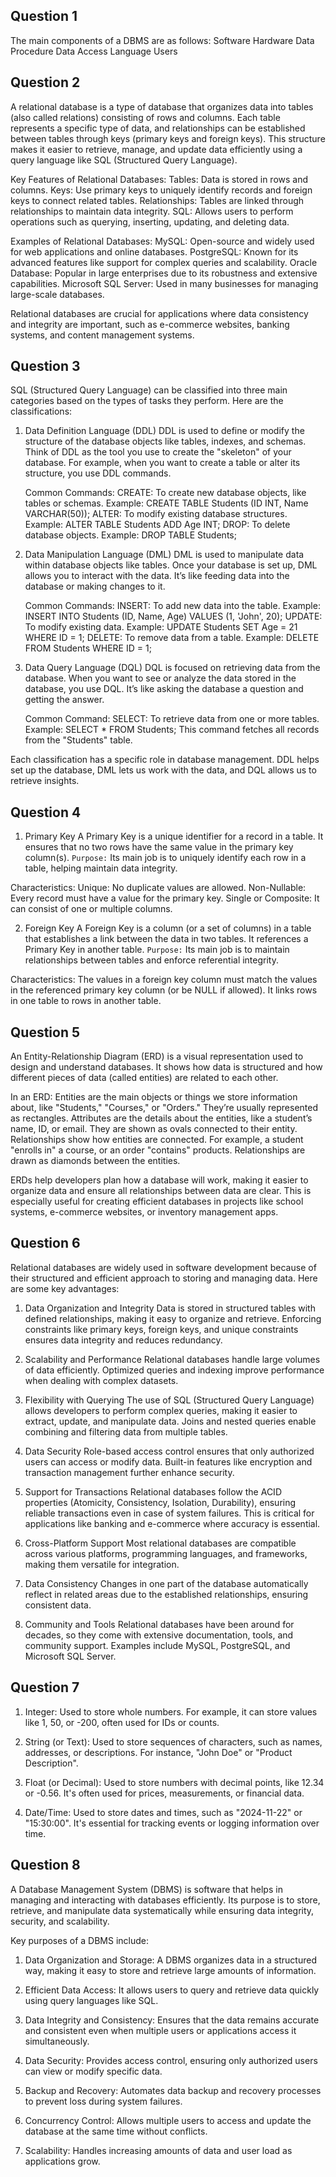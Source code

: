 ## Question 1

The main components of a DBMS are as follows:
   Software
   Hardware
   Data
   Procedure
   Data Access Language
   Users


## Question 2

A relational database is a type of database that organizes data into tables (also called relations) consisting of rows and columns. Each table represents a specific type of data, and relationships can be established between tables through keys (primary keys and foreign keys). This structure makes it easier to retrieve, manage, and update data efficiently using a query language like SQL (Structured Query Language).

Key Features of Relational Databases:
Tables: Data is stored in rows and columns.
Keys: Use primary keys to uniquely identify records and foreign keys to connect related tables.
Relationships: Tables are linked through relationships to maintain data integrity.
SQL: Allows users to perform operations such as querying, inserting, updating, and deleting data.

Examples of Relational Databases:
MySQL: Open-source and widely used for web applications and online databases.
PostgreSQL: Known for its advanced features like support for complex queries and scalability.
Oracle Database: Popular in large enterprises due to its robustness and extensive capabilities.
Microsoft SQL Server: Used in many businesses for managing large-scale databases.

Relational databases are crucial for applications where data consistency and integrity are important, such as e-commerce websites, banking systems, and content management systems.

## Question 3

SQL (Structured Query Language) can be classified into three main categories based on the types of tasks they perform. Here are the classifications:

1. Data Definition Language (DDL)
   DDL is used to define or modify the structure of the database objects like tables, indexes, and schemas.
   Think of DDL as the tool you use to create the "skeleton" of your database. For example, when you want to create a table or alter its structure, you use DDL commands.

   Common Commands:
   CREATE: To create new database objects, like tables or schemas.
   Example: CREATE TABLE Students (ID INT, Name VARCHAR(50));
   ALTER: To modify existing database structures.
   Example: ALTER TABLE Students ADD Age INT;
   DROP: To delete database objects.
   Example: DROP TABLE Students;

2. Data Manipulation Language (DML)
   DML is used to manipulate data within database objects like tables.
   Once your database is set up, DML allows you to interact with the data. It’s like feeding data into the database or making changes to it.

   Common Commands:
   INSERT: To add new data into the table.
   Example: INSERT INTO Students (ID, Name, Age) VALUES (1, 'John', 20);
   UPDATE: To modify existing data.
   Example: UPDATE Students SET Age = 21 WHERE ID = 1;
   DELETE: To remove data from a table.
   Example: DELETE FROM Students WHERE ID = 1;

3. Data Query Language (DQL)
   DQL is focused on retrieving data from the database.
   When you want to see or analyze the data stored in the database, you use DQL. It’s like asking the database a question and getting the answer.

   Common Command:
   SELECT: To retrieve data from one or more tables.
   Example: SELECT \* FROM Students;
   This command fetches all records from the "Students" table.

Each classification has a specific role in database management. DDL helps set up the database, DML lets us work with the data, and DQL allows us to retrieve insights.

## Question 4

1. Primary Key
   A Primary Key is a unique identifier for a record in a table. It ensures that no two rows have the same value in the primary key column(s).
   `Purpose:` Its main job is to uniquely identify each row in a table, helping maintain data integrity.

Characteristics:
Unique: No duplicate values are allowed.
Non-Nullable: Every record must have a value for the primary key.
Single or Composite: It can consist of one or multiple columns.

2. Foreign Key
   A Foreign Key is a column (or a set of columns) in a table that establishes a link between the data in two tables. It references a Primary Key in another table.
   `Purpose:` Its main job is to maintain relationships between tables and enforce referential integrity.

Characteristics:
The values in a foreign key column must match the values in the referenced primary key column (or be NULL if allowed).
It links rows in one table to rows in another table.

## Question 5

An Entity-Relationship Diagram (ERD) is a visual representation used to design and understand databases. It shows how data is structured and how different pieces of data (called entities) are related to each other.

In an ERD:
Entities are the main objects or things we store information about, like "Students," "Courses," or "Orders." They’re usually represented as rectangles.
Attributes are the details about the entities, like a student’s name, ID, or email. They are shown as ovals connected to their entity.
Relationships show how entities are connected. For example, a student "enrolls in" a course, or an order "contains" products. Relationships are drawn as diamonds between the entities.

ERDs help developers plan how a database will work, making it easier to organize data and ensure all relationships between data are clear. This is especially useful for creating efficient databases in projects like school systems, e-commerce websites, or inventory management apps.

## Question 6

Relational databases are widely used in software development because of their structured and efficient approach to storing and managing data. Here are some key advantages:

1. Data Organization and Integrity
   Data is stored in structured tables with defined relationships, making it easy to organize and retrieve.
   Enforcing constraints like primary keys, foreign keys, and unique constraints ensures data integrity and reduces redundancy.

2. Scalability and Performance
   Relational databases handle large volumes of data efficiently.
   Optimized queries and indexing improve performance when dealing with complex datasets.

3. Flexibility with Querying
   The use of SQL (Structured Query Language) allows developers to perform complex queries, making it easier to extract, update, and manipulate data.
   Joins and nested queries enable combining and filtering data from multiple tables.

4. Data Security
   Role-based access control ensures that only authorized users can access or modify data.
   Built-in features like encryption and transaction management further enhance security.

5. Support for Transactions
   Relational databases follow the ACID properties (Atomicity, Consistency, Isolation, Durability), ensuring reliable transactions even in case of system failures.
   This is critical for applications like banking and e-commerce where accuracy is essential.

6. Cross-Platform Support
   Most relational databases are compatible across various platforms, programming languages, and frameworks, making them versatile for integration.

7. Data Consistency
   Changes in one part of the database automatically reflect in related areas due to the established relationships, ensuring consistent data.

8. Community and Tools
   Relational databases have been around for decades, so they come with extensive documentation, tools, and community support.
   Examples include MySQL, PostgreSQL, and Microsoft SQL Server.

## Question 7

1. Integer: Used to store whole numbers. For example, it can store values like 1, 50, or -200, often used for IDs or counts.

2. String (or Text): Used to store sequences of characters, such as names, addresses, or descriptions. For instance, "John Doe" or "Product Description".

3. Float (or Decimal): Used to store numbers with decimal points, like 12.34 or -0.56. It's often used for prices, measurements, or financial data.

4. Date/Time: Used to store dates and times, such as "2024-11-22" or "15:30:00". It's essential for tracking events or logging information over time.

## Question 8

A Database Management System (DBMS) is software that helps in managing and interacting with databases efficiently. Its purpose is to store, retrieve, and manipulate data systematically while ensuring data integrity, security, and scalability.

Key purposes of a DBMS include:

1. Data Organization and Storage: A DBMS organizes data in a structured way, making it easy to store and retrieve large amounts of information.

2. Efficient Data Access: It allows users to query and retrieve data quickly using query languages like SQL.

3. Data Integrity and Consistency: Ensures that the data remains accurate and consistent even when multiple users or applications access it simultaneously.

4. Data Security: Provides access control, ensuring only authorized users can view or modify specific data.

5. Backup and Recovery: Automates data backup and recovery processes to prevent loss during system failures.

6. Concurrency Control: Allows multiple users to access and update the database at the same time without conflicts.

7. Scalability: Handles increasing amounts of data and user load as applications grow.
